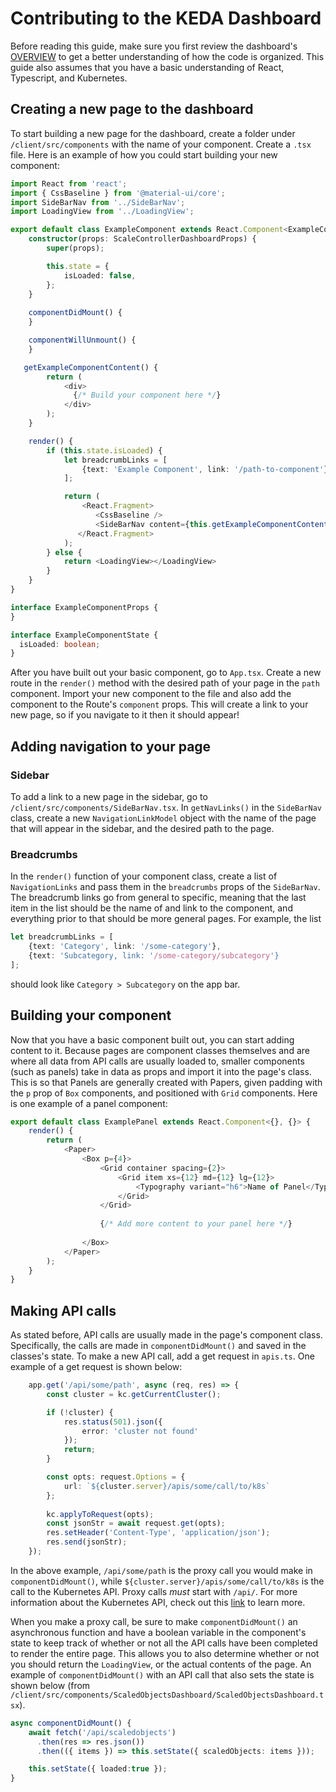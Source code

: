 # Contributing to the KEDA Dashboard
Before reading this guide, make sure you first review the dashboard's [OVERVIEW](https://github.com/t-shama/keda-dashboard/blob/master/OVERVIEW.md) to get a better understanding of how the code is organized. This guide also assumes that you have a basic understanding of React, Typescript, and Kubernetes.


## Creating a new page to the dashboard

To start building a new page for the dashboard, create a folder under `/client/src/components` with the name of your component. Create a `.tsx` file. Here is an example of how you could start building your new component:

```typescript
import React from 'react';
import { CssBaseline } from '@material-ui/core';
import SideBarNav from '../SideBarNav';
import LoadingView from '../LoadingView';

export default class ExampleComponent extends React.Component<ExampleComponentProps, ExampleComponentState> {
    constructor(props: ScaleControllerDashboardProps) {
        super(props);

        this.state = {
            isLoaded: false,
        };
    }
    
    componentDidMount() {
    }

    componentWillUnmount() {
    }

   getExampleComponentContent() {
        return (
            <div>
              {/* Build your component here */}
            </div>
        );
    }

    render() {
        if (this.state.isLoaded) {
            let breadcrumbLinks = [
                {text: 'Example Component', link: '/path-to-component'}
            ];

            return (
                <React.Fragment>
                   <CssBaseline /> 
                   <SideBarNav content={this.getExampleComponentContent()} breadcrumbs={breadcrumbLinks}></SideBarNav>
               </React.Fragment>
            );
        } else {
            return <LoadingView></LoadingView>
        }
    }
}

interface ExampleComponentProps {
}

interface ExampleComponentState {
  isLoaded: boolean;
}
```

After you have built out your basic component, go to `App.tsx`. Create a new route in the `render()` method with the desired path of your page in the `path` component. Import your new component to the file and also add the component to the Route's `component` props. This will create a link to your new page, so if you navigate to it then it should appear!


## Adding navigation to your page

### Sidebar

To add a link to a new page in the sidebar, go to `/client/src/components/SideBarNav.tsx`. In `getNavLinks()` in the `SideBarNav` class, create a new `NavigationLinkModel` object with the name of the page that will appear in the sidebar, and the desired path to the page. 

### Breadcrumbs

In the `render()` function of your component class, create a list of `NavigationLinks` and pass them in the `breadcrumbs` props of the `SideBarNav`. The breadcrumb links go from general to specific, meaning that the last item in the list should be the name of and link to the component, and everything prior to that should be more general pages. For example, the list

```typescript
let breadcrumbLinks = [
    {text: 'Category', link: '/some-category'},
    {text: 'Subcategory, link: '/some-category/subcategory'}
];
```
should look like `Category > Subcategory` on the app bar. 

## Building your component

Now that you have a basic component built out, you can start adding content to it. Because pages are component classes themselves and are where all data from API calls are usually loaded to, smaller components (such as panels) take in data as props and import it into the page's class. This is so that Panels are generally created with Papers, given padding with the `p` prop of `Box` components, and positioned with `Grid` components. Here is one example of a panel component:

```typescript
export default class ExamplePanel extends React.Component<{}, {}> {
    render() {
        return (
            <Paper>
                <Box p={4}>
                    <Grid container spacing={2}>
                        <Grid item xs={12} md={12} lg={12}>
                            <Typography variant="h6">Name of Panel</Typography>
                        </Grid>
                    </Grid>
                    
                    {/* Add more content to your panel here */}
                    
                </Box>
            </Paper>
        );
    }
}
```


## Making API calls

As stated before, API calls are usually made in the page's component class. Specifically, the calls are made in `componentDidMount()` and saved in the classes's state. To make a new API call, add a get request in `apis.ts`. One example of a get request is shown below:

```typescript
    app.get('/api/some/path', async (req, res) => {
        const cluster = kc.getCurrentCluster();

        if (!cluster) {
            res.status(501).json({
                error: 'cluster not found'
            });
            return;
        }

        const opts: request.Options = {
            url: `${cluster.server}/apis/some/call/to/k8s`
        };
        
        kc.applyToRequest(opts);
        const jsonStr = await request.get(opts);
        res.setHeader('Content-Type', 'application/json');
        res.send(jsonStr);
    });
```

In the above example, `/api/some/path` is the proxy call you would make in `componentDidMount()`, while `${cluster.server}/apis/some/call/to/k8s` is the call to the Kubernetes API. Proxy calls *must* start with `/api/`. For more information about the Kubernetes API, check out this [link](https://kubernetes.io/docs/reference/generated/kubernetes-api/v1.15/) to learn more. 

When you make a proxy call, be sure to make `componentDidMount()` an asynchronous function and have a boolean variable in the component's state to keep track of whether or not all the API calls have been completed to render the entire page. This allows you to also determine whether or not you should return the `LoadingView`, or the actual contents of the page. An example of `componentDidMount()` with an API call that also sets the state is shown below (from `/client/src/components/ScaledObjectsDashboard/ScaledObjectsDashboard.tsx`).

```typescript
async componentDidMount() {
    await fetch('/api/scaledobjects')
      .then(res => res.json())
      .then(({ items }) => this.setState({ scaledObjects: items }));

    this.setState({ loaded:true });
}
```

